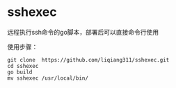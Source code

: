 # sshexec

远程执行ssh命令的go脚本，部署后可以直接命令行使用

使用步骤：

```
git clone  https://github.com/liqiang311/sshexec.git
cd sshexec
go build
mv sshexec /usr/local/bin/
```
